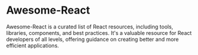 # Awesome-React
Awesome-React is a curated list of React resources, including tools, libraries, components, and best practices. It's a valuable resource for React developers of all levels, offering guidance on creating better and more efficient applications.
